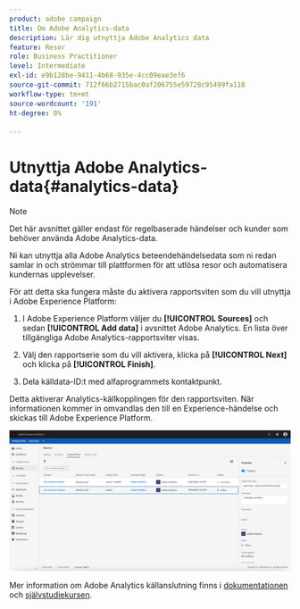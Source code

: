 ```yaml
---
product: adobe campaign
title: Om Adobe Analytics-data
description: Lär dig utnyttja Adobe Analytics data
feature: Resor
role: Business Practitioner
level: Intermediate
exl-id: e9b128be-9411-4b68-935e-4cc09eae3ef6
source-git-commit: 712f66b2715bac0af206755e59728c95499fa110
workflow-type: tm+mt
source-wordcount: '191'
ht-degree: 0%

---
```


# Utnyttja Adobe Analytics-data{#analytics-data}

>[!NOTE]
>
>Det här avsnittet gäller endast för regelbaserade händelser och kunder som behöver använda Adobe Analytics-data.

Ni kan utnyttja alla Adobe Analytics beteendehändelsedata som ni redan samlar in och strömmar till plattformen för att utlösa resor och automatisera kundernas upplevelser.

För att detta ska fungera måste du aktivera rapportsviten som du vill utnyttja i Adobe Experience Platform:

1. I Adobe Experience Platform väljer du **[!UICONTROL Sources]** och sedan **[!UICONTROL Add data]** i avsnittet Adobe Analytics. En lista över tillgängliga Adobe Analytics-rapportsviter visas.

1. Välj den rapportserie som du vill aktivera, klicka på **[!UICONTROL Next]** och klicka på **[!UICONTROL Finish]**.

1. Dela källdata-ID:t med alfaprogrammets kontaktpunkt.

Detta aktiverar Analytics-källkopplingen för den rapportsviten. När informationen kommer in omvandlas den till en Experience-händelse och skickas till Adobe Experience Platform.

![](../assets/alpha-event9.png)

Mer information om Adobe Analytics källanslutning finns i [dokumentationen](https://docs.adobe.com/help/en/experience-platform/sources/connectors/adobe-applications/analytics.html) och [självstudiekursen](https://docs.adobe.com/content/help/en/experience-platform/sources/ui-tutorials/create/adobe-applications/analytics.html).
